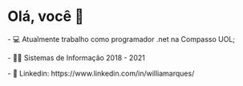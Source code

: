 ### <h1>Olá, você 👋</h1>

<p>- 💻 Atualmente trabalho como programador .net na Compasso UOL; </p>
<p>- 👨‍🎓 Sistemas de Informação 2018 - 2021 </p>
<p>- 🔵 Linkedin: https://www.linkedin.com/in/williamarques/</p>


